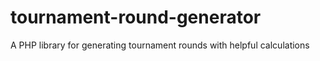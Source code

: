 # tournament-round-generator
A PHP library for generating tournament rounds with helpful calculations
